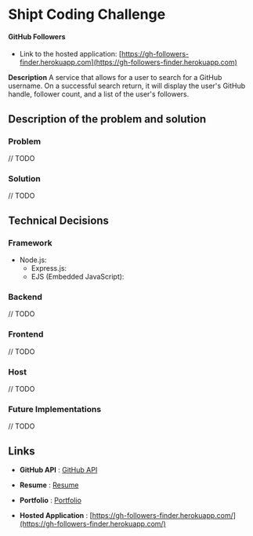 Shipt Coding Challenge
======================


#### GitHub Followers 
* Link to the hosted application: [https://gh-followers-finder.herokuapp.com](https://gh-followers-finder.herokuapp.com)

**Description**
A service that allows for a user to search for a GitHub username. On a successful search return, it will display the user's GitHub handle, follower count, and a list of the user's followers.


Description of the problem and solution
---------------------------------------

### Problem
// TODO


### Solution
// TODO



Technical Decisions
--------------------
### Framework
* Node.js:
	* Express.js: 
	* EJS (Embedded JavaScript):


### Backend
// TODO


### Frontend
// TODO


### Host
// TODO


### Future Implementations
// TODO


Links
--------------------

* **GitHub API** : [GitHub API](https://developer.github.com/v3/)

* **Resume** : [Resume](#)

* **Portfolio** : [Portfolio](https://khanhngg.github.io/)

* **Hosted Application** : [https://gh-followers-finder.herokuapp.com/](https://gh-followers-finder.herokuapp.com/)